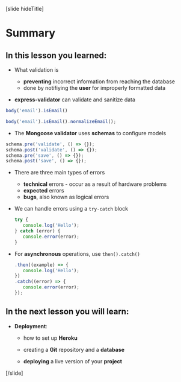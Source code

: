 [slide hideTitle]

# Summary

## In this lesson you learned:

-  What validation is
   * **preventing** incorrect information from reaching the database
   * done by notifiying the **user** for improperly formatted data 

- **express-validator** can validate and sanitize data

```js
body('email').isEmail()
```

```js
body('email').isEmail().normalizeEmail();
```


- The **Mongoose validator** uses **schemas** to configure models

```js
schema.pre('validate', () => {});
schema.post('validate', () => {});
schema.pre('save', () => {});
schema.post('save', () => {});
```

- There are three main types of errors
  * **technical** errors - occur as a result of hardware problems
  * **expected** errors
  * **bugs**, also known as logical errors


- We can handle errors using a `try-catch` block

  ```js
  try {
     console.log('Hello');
  } catch (error) {
     console.error(error);
  }
  ```

- For **asynchronous** operations, use `then().catch()`

  ```js
  .then((example) => {
     console.log('Hello');
  })
  .catch((error) => {
     console.error(error);
  });
  ```

## In the next lesson you will learn:

-  **Deployment**:

   *  how to set up **Heroku**

   *  creating a **Git** repository and a **database**

   *  **deploying** a live version of your **project**

[/slide]
